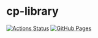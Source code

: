 # cp-library
[![Actions Status](https://github.com/t98slider/cp-library/workflows/verify/badge.svg)](https://github.com/t98slider/cp-library/actions) 
[![GitHub Pages](https://img.shields.io/static/v1?label=GitHub+Pages&message=+&color=brightgreen&logo=github)](https://t98slider.github.io/cp-library/) 
